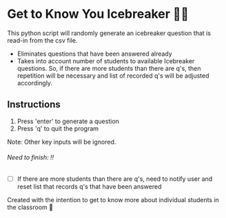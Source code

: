 # Get to Know You Icebreaker :busts_in_silhouette::thought_balloon:
This python script will randomly generate an icebreaker question that is read-in from the csv file. 

- Eliminates questions that have been answered already
- Takes into account number of students to available Icebreaker questions. So, if there are more students than there are q's, then repetition will be necessary and list of recorded q's will be adjusted accordingly.

## Instructions 
1. Press 'enter' to generate a question
2. Press 'q' to quit the program

Note: Other key inputs will be ignored. 

###### Need to finish: :bangbang: 
- [ ] If there are more students than there are q's, need to notify user and reset list that records q's that have been answered

Created with the intention to get to know more about individual students in the classroom :purple_heart:

